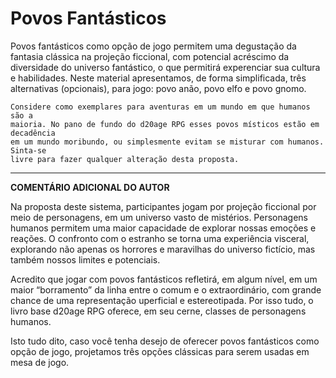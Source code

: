 # Povos Fantásticos

Povos fantásticos como opção de jogo permitem uma degustação da fantasia clássica na projeção ficcional, com potencial acréscimo da diversidade do universo fantástico, o que permitirá experenciar sua cultura e habilidades. Neste material apresentamos, de forma simplificada, três alternativas (opcionais), para jogo: povo anão, povo elfo e povo gnomo.

````
Considere como exemplares para aventuras em um mundo em que humanos são a
maioria. No pano de fundo do d20age RPG esses povos místicos estão em decadência
em um mundo moribundo, ou simplesmente evitam se misturar com humanos. Sinta-se
livre para fazer qualquer alteração desta proposta.
````

---

**COMENTÁRIO ADICIONAL DO AUTOR** 

Na proposta deste sistema, participantes jogam por projeção ficcional por meio de personagens, em um universo vasto de mistérios. Personagens humanos permitem uma maior capacidade de explorar nossas emoções e reações. O confronto com o estranho se torna uma experiência visceral, explorando não apenas os horrores e maravilhas do universo fictício, mas também nossos limites e potenciais.

Acredito que jogar com povos fantásticos refletirá, em algum nível, em um maior “borramento” da linha entre o comum e o extraordinário, com grande chance de uma representação  uperficial e estereotipada. Por isso tudo, o livro base d20age RPG oferece, em seu cerne, classes de personagens humanos.

Isto tudo dito, caso você tenha desejo de oferecer povos fantásticos como opção de jogo, projetamos três opções clássicas para serem usadas em mesa de jogo.